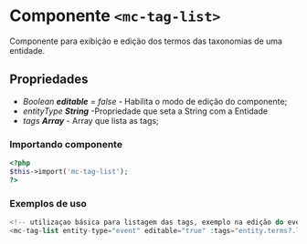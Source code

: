 # Componente `<mc-tag-list>`
Componente para exibição e edição dos termos das taxonomias de uma entidade. 
  
## Propriedades
- *Boolean **editable** = false* - Habilita o modo de edição do componente;
- *entityType **String*** -Propriedade que seta a String com a Entidade
- *tags **Array*** - Array que lista as tags;

### Importando componente
```PHP
<?php 
$this->import('mc-tag-list');
?>
```
### Exemplos de uso
```PHP
<!-- utilizaçao básica para listagem das tags, exemplo na edição do evento.-->
<mc-tag-list entity-type="event" editable="true" :tags="entity.terms?.linguagem"></mc-tag-list>

```
